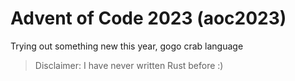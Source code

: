 # Advent of Code 2023 (aoc2023)
Trying out something new this year, gogo crab language

> Disclaimer: I have never written Rust before :)
